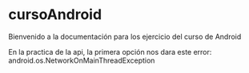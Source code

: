# cursoAndroid

Bienvenido a la documentación para los ejercicio del curso de Android

En la practica de la api, la primera opción nos dara este error:
android.os.NetworkOnMainThreadException
